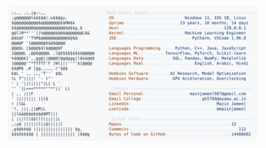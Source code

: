 <picture>
  <source srcset="https://raw.githubusercontent.com/mmazinjameel/mmazinjameel/main/dark_mode.svg?v=1758250487" media="(prefers-color-scheme: dark)">
  <img src="https://raw.githubusercontent.com/mmazinjameel/mmazinjameel/main/light_mode.svg?v=1758250487">
</picture>
